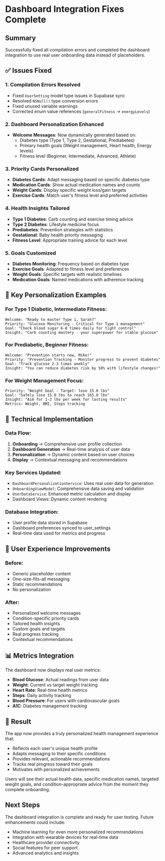# Dashboard Integration Fixes Complete

## Summary
Successfully fixed all compilation errors and completed the dashboard integration to use real user onboarding data instead of placeholders.

## ✅ Issues Fixed

### 1. **Compilation Errors Resolved**
- Fixed `UserSetting` model type issues in Supabase sync
- Resolved `NSNull()` type conversion errors
- Fixed unused variable warnings
- Corrected enum value references (`generalFitness` → `energyLevels`)

### 2. **Dashboard Personalization Enhanced**
- **Welcome Messages**: Now dynamically generated based on:
  - Diabetes type (Type 1, Type 2, Gestational, Prediabetes)
  - Primary health goals (Weight management, Heart health, Energy levels)
  - Fitness level (Beginner, Intermediate, Advanced, Athlete)

### 3. **Priority Cards Personalized**
- **Diabetes Cards**: Adapt messaging based on specific diabetes type
- **Medication Cards**: Show actual medication names and counts
- **Weight Cards**: Display specific weight loss/gain targets
- **Exercise Cards**: Match user's fitness level and preferred activities

### 4. **Health Insights Tailored**
- **Type 1 Diabetes**: Carb counting and exercise timing advice
- **Type 2 Diabetes**: Lifestyle medicine focus
- **Prediabetes**: Prevention strategies with statistics
- **Gestational**: Baby health priority messaging
- **Fitness Level**: Appropriate training advice for each level

### 5. **Goals Customized**
- **Diabetes Monitoring**: Frequency based on diabetes type
- **Exercise Goals**: Adapted to fitness level and preferences
- **Weight Goals**: Specific targets with realistic timelines
- **Medication Goals**: Named medications with adherence tracking

## 🎯 Key Personalization Examples

### For Type 1 Diabetic, Intermediate Fitness:
```
Welcome: "Ready to master Type 1, Sarah?"
Priority: "Glucose Monitoring - Critical for Type 1 management"
Goal: "Check blood sugar 6-8 times daily for tight control"
Insight: "Carb counting mastery - your superpower for stable glucose"
```

### For Prediabetic, Beginner Fitness:
```
Welcome: "Prevention starts now, Mike!"
Priority: "Prevention Tracking - Monitor progress to prevent diabetes"
Goal: "Track glucose 2-3 times weekly"
Insight: "You can reduce diabetes risk by 58% with lifestyle changes!"
```

### For Weight Management Focus:
```
Priority: "Weight Goal - Target: lose 15.0 lbs"
Goal: "Safely lose 15.0 lbs to reach 165.0 lbs"
Insight: "Aim for 1-2 lbs per week for lasting results"
Metrics: Weight, BMI, Steps tracking
```

## 🔧 Technical Implementation

### Data Flow:
1. **Onboarding** → Comprehensive user profile collection
2. **Dashboard Generation** → Real-time analysis of user data
3. **Personalization** → Dynamic content based on user choices
4. **Display** → Contextual messaging and recommendations

### Key Services Updated:
- `DashboardPersonalizationService`: Uses real user data for generation
- `OnboardingViewModel`: Comprehensive data saving and validation
- `UserDataService`: Enhanced metric calculation and display
- Dashboard Views: Dynamic content rendering

### Database Integration:
- User profile data stored in Supabase
- Dashboard preferences synced to user_settings
- Real-time data used for metrics and progress

## 🚀 User Experience Improvements

### Before:
- Generic placeholder content
- One-size-fits-all messaging
- Static recommendations
- No personalization

### After:
- Personalized welcome messages
- Condition-specific priority cards
- Tailored health insights
- Custom goals and targets
- Real progress tracking
- Contextual recommendations

## 📊 Metrics Integration

The dashboard now displays real user metrics:
- **Blood Glucose**: Actual readings from user data
- **Weight**: Current vs target weight tracking
- **Heart Rate**: Real-time health metrics
- **Steps**: Daily activity tracking
- **Blood Pressure**: For users with cardiovascular goals
- **A1C**: Diabetes management tracking

## 🎉 Result

The app now provides a truly personalized health management experience that:
- Reflects each user's unique health profile
- Adapts messaging to their specific conditions
- Provides relevant, actionable recommendations
- Tracks real progress toward their goals
- Motivates with personalized achievements

Users will see their actual health data, specific medication names, targeted weight goals, and condition-appropriate advice from the moment they complete onboarding.

## Next Steps

The dashboard integration is complete and ready for user testing. Future enhancements could include:
- Machine learning for even more personalized recommendations
- Integration with wearable devices for real-time data
- Healthcare provider connectivity
- Social features for peer support
- Advanced analytics and insights
